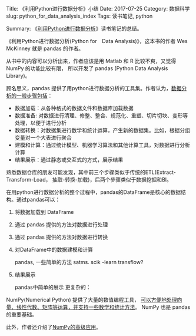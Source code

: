 Title: 《利用Python进行数据分析》小结
Date: 2017-07-25
Category: 数据科学
slug: python_for_data_analysis_index
Tags: 读书笔记, python

Summary:
    《[利用Python进行数据分析](https://book.douban.com/subject/25779298/)》读书笔记的总结。


《利用Python进行数据分析(Python for　Data Analysis)》，这本书的作者 Wes McKinney 就是 pandas 的作者。

从书中的内容可以分析出来，作者应该是用 Matlab 和 R 比较不爽，又觉得 NumPy 的功能比较有限，
所以开发了 pandas (Python Data Analysis Library)。

顾名思义，pandas 提供了用python进行数据分析的工具集。作者认为，[数据分析的一般步骤包括](/2017/02/14/python_data_analysis2.html)：

- 数据加载：从各种格式的数据文件和数据库加载数据
- 数据准备: 对数据进行清理、修整、整合、规范化、重塑、切片切块、变形等处理，以便于进行分析
- 数据转换：对数据集进行数学和统计运算，产生新的数据集。比如，根据分组变量对一个大表进行聚合
- 建模和计算：通过统计模型、机器学习算法和其他计算工具，对数据进行分析计算
- 结果展示：通过静态或交互式的方式，展示结果

熟悉数据仓库的朋友可能发现，其中前三个步骤类似于传统的ETL(Extract-Transform-Load， 抽取-转换-加载)，后两个步骤类似于数据挖掘和BI。


在用python进行数据分析的整个过程中，pandas的DataFrame是核心的数据结构。通过pandas可以：

1. 将数据加载到 DataFrame
2. 通过 pandas 提供的方法对数据进行处理

3. 通过 pandas 提供的方法对数据进行转换

4. 对DataFrame中的数据建模和计算

	pandas, 一些简单的方法
	satms.
	scik -learn
	transflow?

5. 结果展示

   pandas中简单的展示
   更复杂的：


NumPy(Numerical Python) 提供了大量的数值编程工具，
[可以方便地处理向量、线性代数、矩阵等运算，并支持一些数学和统计方法](/2017/02/17/python_data_analysis4.html)。
NumPy 也是 pandas 的重要基础。

此外，作者还介绍了[NumPy的高级应用](#)。